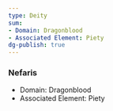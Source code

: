 ```yaml
---
type: Deity
sum:
- Domain: Dragonblood
- Associated Element: Piety
dg-publish: true
---
```


### Nefaris
- Domain: Dragonblood
- Associated Element: Piety